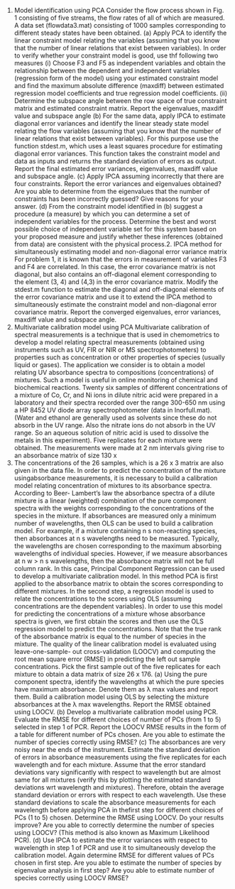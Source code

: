 1. Model identification using PCA
Consider the flow process shown in Fig. 1 consisting of five streams, the flow
rates of all of which are measured. A data set (flowdata3.mat) consisting of 1000
samples corresponding to different steady states have been obtained.
(a) Apply PCA to identify the linear constraint model relating the variables
(assuming that you know that the number of linear relations that exist between
variables). In order to verify whether your constraint model is good, use thf
following two measures
(i) Choose F3 and F5 as independent variables and obtain the relationship
between the dependent and independent variables (regression form of the
model) using your estimated constraint model and find the maximum absolute
difference (maxdiff) between estimated regression model coefficients and true
regression model coefficients.
(ii) Determine the subspace angle between the row space of true constraint
matrix and estimated constraint matrix.
Report the eigenvalues, maxdiff value and subspace angle
(b) For the same data, apply IPCA to estimate diagonal error variances and
identify the linear steady state model relating the flow variables (assuming that
you know that the number of linear relations that exist between variables). For
this purpose use the function stdest.m, which uses a least squares procedure for
estimating diagonal error variances. This function takes the constraint model and
data as inputs and returns the standard deviation of errors as output. Report the
final estimated error variances, eigenvalues, maxdiff value and subspace angle.
(c) Apply IPCA assuming incorrectly that there are four constraints. Report the
error variances and eigenvalues obtained? Are you able to determine from the
eigenvalues that the number of constraints has been incorrectly guessed? Give
reasons for your answer.
(d) From the constraint model identified in (b) suggest a procedure (a measure)
by which you can determine a set of independent variables for the process.
Determine the best and worst possible choice of independent variable set for this
system based on your proposed measure and justify whether these inferences
(obtained from data) are consistent with the physical process.2. IPCA method for simultaneously estimating model and non-diagonal error
variance matrix
For problem 1, it is known that the errors in measurement of variables F3 and F4
are correlated. In this case, the error covariance matrix is not diagonal, but also
contains an off-diagonal element corresponding to the element (3, 4) and (4,3) in
the error covariance matrix. Modify the stdest.m function to estimate the
diagonal and off-diagonal elements of the error covariance matrix and use it to
extend the IPCA method to simultaneously estimate the constraint model and
non-diagonal error covariance matrix. Report the converged eigenvalues, error
variances, maxdiff value and subspace angle.
3. Multivariate calibration model using PCA
Multivariate calibration of spectral measurements is a technique that is used in
chemometrics to develop a model relating spectral measurements (obtained
using instruments such as UV, FIR or NIR or MS spectrophotometers) to
properties such as concentration or other properties of species (usually liquid or
gases). The application we consider is to obtain a model relating UV absorbance
spectra to compositions (concentrations) of mixtures. Such a model is useful in
online monitoring of chemical and biochemical reactions.
Twenty six samples of different concentrations of a mixture of Co, Cr, and Ni ions
in dilute nitric acid were prepared in a laboratory and their spectra recorded over
the range 300-650 nm using a HP 8452 UV diode array spectrophotometer (data
in Inorfull.mat). (Water and ethanol are generally used as solvents since these
do not absorb in the UV range. Also the nitrate ions do not absorb in the UV
range. So an aqueous solution of nitric acid is used to dissolve the metals in this
experiment). Five replicates for each mixture were obtained. The measurements
were made at 2 nm intervals giving rise to an absorbance matrix of size 130 x
176. The concentrations of the 26 samples, which is a 26 x 3 matrix are also
given in the data file. In order to predict the concentration of the mixture usingabsorbance measurements, it is necessary to build a calibration model relating
concentration of mixtures to its absorbance spectra. According to Beer-
Lambert’s law the absorbance spectra of a dilute mixture is a linear (weighted)
combination of the pure component spectra with the weights corresponding to
the concentrations of the species in the mixture.
If absorbances are measured only a minimum number of wavelengths, then OLS
can be used to build a calibration model. For example, if a mixture containing n s
non-reacting species, then absorbances at n s wavelengths need to be measured.
Typically, the wavelengths are chosen corresponding to the maximum absorbing
wavelengths of individual species. However, if we measure absorbances at n w >
n s wavelengths, then the absorbance matrix will not be full column rank. In this
case, Principal Component Regression can be used to develop a multivariate
calibration model. In this method PCA is first applied to the absorbance matrix to
obtain the scores corresponding to different mixtures. In the second step, a
regression model is used to relate the concentrations to the scores using OLS
(assuming concentrations are the dependent variables). In order to use this
model for predicting the concentrations of a mixture whose absorbance spectra is
given, we first obtain the scores and then use the OLS regression model to
predict the concentrations. Note that the true rank of the absorbance matrix is
equal to the number of species in the mixture.
The quality of the linear calibration model is evaluated using leave-one-sample-
out cross-validation (LOOCV) and computing the root mean square error (RMSE)
in predicting the left out sample concentrations. Pick the first sample out of the
five replicates for each mixture to obtain a data matrix of size 26 x 176.
(a) Using the pure component spectra, identify the wavelengths at which the pure
species have maximum absorbance. Denote them as λ max values and report
them. Build a calibration model using OLS by selecting the mixture absorbances
at the λ max wavelengths. Report the RMSE obtained using LOOCV.
(b) Develop a multivariate calibration model using PCR. Evaluate the RMSE for
different choices of number of PCs (from 1 to 5) selected in step 1 of PCR.
Report the LOOCV RMSE results in the form of a table for different number of
PCs chosen. Are you able to estimate the number of species correctly using
RMSE?
(c) The absorbances are very noisy near the ends of the instrument. Estimate
the standard deviation of errors in absorbance measurements using the five
replicates for each wavelength and for each mixture. Assume that the error
standard deviations vary significantly with respect to wavelength but are almost
same for all mixtures (verify this by plotting the estimated standard deviations wrt
wavelength and mixtures). Therefore, obtain the average standard deviation or
errors with respect to each wavelength. Use these standard deviations to scale
the absorbance measurements for each wavelength before applying PCA in thefirst step for different choices of PCs (1 to 5) chosen. Determine the RMSE using
LOOCV. Do your results improve? Are you able to correctly determine the
number of species using LOOCV? (This method is also known as Maximum
Likelihood PCR).
(d) Use IPCA to estimate the error variances with respect to wavelength in step
1 of PCR and use it to simultaneously develop the calibration model. Again
determine RMSE for different values of PCs chosen in first step. Are you able to
estimate the number of species by eigenvalue analysis in first step? Are you
able to estimate number of species correctly using LOOCV RMSE?
